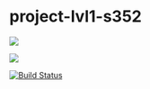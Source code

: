 # project-lvl1-s352
<a href="https://codeclimate.com/github/bombom70/project-lvl1-s352/maintainability"><img src="https://api.codeclimate.com/v1/badges/c13431a6fcf8128a54b3/maintainability" /></a>

<a href="https://codeclimate.com/github/bombom70/project-lvl1-s352/test_coverage"><img src="https://api.codeclimate.com/v1/badges/c13431a6fcf8128a54b3/test_coverage" /></a>

[![Build Status](https://travis-ci.org/travis-ci/travis-web.svg?branch=master)](https://travis-ci.org/travis-ci/travis-web)
